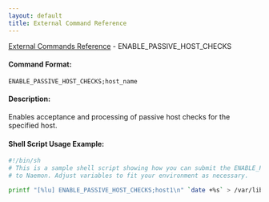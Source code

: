 ```yaml
---
layout: default
title: External Command Reference
---
```


<!--
************************************************
* AUTO GENERATED PAGE - USE ./update SCRIPT
************************************************
-->

<span class="glyphicon glyphicon-arrow-up"></span><a href="index.html"> External Commands Reference</a> - ENABLE_PASSIVE_HOST_CHECKS<br>


#### Command Format:

`ENABLE_PASSIVE_HOST_CHECKS;host_name`

#### Description:

Enables acceptance and processing of passive host checks for the specified host.

#### Shell Script Usage Example:

```sh
#!/bin/sh
# This is a sample shell script showing how you can submit the ENABLE_PASSIVE_HOST_CHECKS command
# to Naemon. Adjust variables to fit your environment as necessary.

printf "[%lu] ENABLE_PASSIVE_HOST_CHECKS;host1\n" `date +%s` > /var/lib/naemon/naemon.cmd
```




